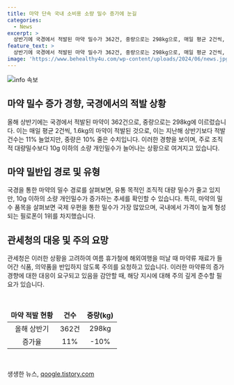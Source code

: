 ```yaml
---
title: 마약 단속 국내 소비용 소량 밀수 증가에 눈길
categories:
  - News
excerpt: >
  상반기에 국경에서 적발된 마약 밀수가 362건, 중량으로는 298kg으로, 매일 평균 2건씩, 1.6kg의 마약이 적발된 것으로 나타났습니다. 이는 전년 동기 대비 밀수 건수는 11% 늘고, 중량은 10% 줄었다고 하며, 주로 개인 단위의 밀수 유형이 성행하고 있습니다. 또한, 국제 우편이 가장 많은 밀수 경로이며, 필로폰이 가장 많이 밀수된 마약으로 파악되었습니다. 관세청은 여름 휴가철에 해외여행 시 마약류가 들어간 제품에 대해 주의를 당부하고 있습니다.
feature_text: >
  상반기에 국경에서 적발된 마약 밀수가 362건, 중량으로는 298kg으로, 매일 평균 2건씩, 1.6kg의 마약이 적발된 것으로 나타났습니다. 이는 전년 동기 대비 밀수 건수는 11% 늘고, 중량은 10% 줄었다고 하며, 주로 개인 단위의 밀수 유형이 성행하고 있습니다. 또한, 국제 우편이 가장 많은 밀수 경로이며, 필로폰이 가장 많이 밀수된 마약으로 파악되었습니다. 관세청은 여름 휴가철에 해외여행 시 마약류가 들어간 제품에 대해 주의를 당부하고 있습니다.
image: 'https://www.behealthy4u.com/wp-content/uploads/2024/06/news.jpg'
---
```


<p><img src="https://www.behealthy4u.com/wp-content/uploads/2024/06/news.jpg" alt="info 속보" /></p>

<h2 data-ke-size="size26">마약 밀수 증가 경향, 국경에서의 적발 상황</h2>

<p data-ke-size="size16">올해 상반기에는 국경에서 적발된 마약이 362건으로, 중량으로는 298kg에 이르렀습니다. 이는 매일 평균 2건씩, 1.6kg의 마약이 적발된 것으로, 이는 지난해 상반기보다 적발 건수는 11% 늘었지만, 중량은 10% 줄은 수치입니다. 이러한 경향을 보이며, 주로 조직적 대량밀수보다 10g 이하의 소량 개인밀수가 늘어나는 상황으로 여겨지고 있습니다.</p>

<h2 data-ke-size="size26">마약 밀반입 경로 및 유형</h2>

<p data-ke-size="size16">국경을 통한 마약의 밀수 경로를 살펴보면, 유통 목적인 조직적 대량 밀수가 줄고 있지만, 10g 이하의 소량 개인밀수가 증가하는 추세를 확인할 수 있습니다. 특히, 마약의 밀수 품목을 살펴보면 국제 우편을 통한 밀수가 가장 많았으며, 국내에서 가격이 높게 형성되는 필로폰이 1위를 차지했습니다.</p>

<h2 data-ke-size="size26">관세청의 대응 및 주의 요망</h2>

<p data-ke-size="size16">관세청은 이러한 상황을 고려하여 여름 휴가철에 해외여행을 떠날 때 마약류 재료가 들어간 식품, 의약품을 반입하지 않도록 주의를 요청하고 있습니다. 이러한 마약류의 증가 경향에 대한 대응이 요구되고 있음을 감안할 때, 해당 지시에 대해 주의 깊게 준수할 필요가 있습니다.</p>

<p data-ke-size="size16">&nbsp;</p>

<table>
<thead>
<tr>
<td style="text-align: center; height: 17px;"><b>마약 적발 현황</b></td>
<td style="text-align: center; height: 17px;"><b>건수</b></td>
<td style="text-align: center; height: 17px;"><b>중량(kg)</b></td>
</tr>
</thead>
<tbody>
<tr>
<td style="text-align: center; height: 17px;">올해 상반기</td>
<td style="text-align: center; height: 17px;">362건</td>
<td style="text-align: center; height: 17px;">298kg</td>
</tr>
<tr>
<td style="text-align: center; height: 17px;">증가율</td>
<td style="text-align: center; height: 17px;">11%</td>
<td style="text-align: center; height: 17px;">-10%</td>
</tr>
</tbody>
</table>

<p data-ke-size="size16">&nbsp;</p>
생생한 뉴스, <a href="https://qoogle.tistory.com" rel="dofollow">qoogle.tistory.com</a>


